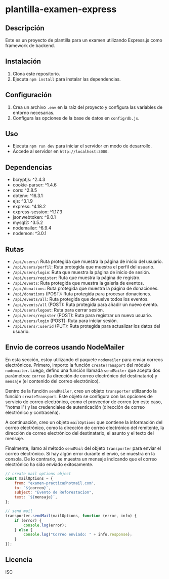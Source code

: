 # plantilla-examen-express

## Descripción

Este es un proyecto de plantilla para un examen utilizando Express.js como framework de backend.

## Instalación

1. Clona este repositorio.
2. Ejecuta `npm install` para instalar las dependencias.

## Configuración

1. Crea un archivo `.env` en la raíz del proyecto y configura las variables de entorno necesarias.
2. Configura las opciones de la base de datos en `config/db.js`.

## Uso

-   Ejecuta `npm run dev` para iniciar el servidor en modo de desarrollo.
-   Accede al servidor en `http://localhost:3000`.

## Dependencias

-   bcryptjs: ^2.4.3
-   cookie-parser: ^1.4.6
-   cors: ^2.8.5
-   dotenv: ^16.3.1
-   ejs: ^3.1.9
-   express: ^4.18.2
-   express-session: ^1.17.3
-   jsonwebtoken: ^9.0.1
-   mysql2: ^3.5.2
-   nodemailer: ^6.9.4
-   nodemon: ^3.0.1

## Rutas

-   `/api/users/`: Ruta protegida que muestra la página de inicio del usuario.
-   `/api/users/perfil`: Ruta protegida que muestra el perfil del usuario.
-   `/api/users/login`: Ruta que muestra la página de inicio de sesión.
-   `/api/users/register`: Ruta que muestra la página de registro.
-   `/api/events`: Ruta protegida que muestra la galería de eventos.
-   `/api/donations`: Ruta protegida que muestra la página de donaciones.
-   `/api/donations` (POST): Ruta protegida para procesar donaciones.
-   `/api/events/all`: Ruta protegida que devuelve todos los eventos.
-   `/api/events/all` (POST): Ruta protegida para añadir un nuevo evento.
-   `/api/users/logout`: Ruta para cerrar sesión.
-   `/api/users/register` (POST): Ruta para registrar un nuevo usuario.
-   `/api/users/login` (POST): Ruta para iniciar sesión.
-   `/api/users/:userid` (PUT): Ruta protegida para actualizar los datos del usuario.

## Envío de correos usando NodeMailer

En esta sección, estoy utilizando el paquete `nodemailer` para enviar correos electrónicos. Primero, importo la función `createTransport` del módulo `nodemailer`. Luego, defino una función llamada `sendMailer` que acepta dos parámetros: `correo` (la dirección de correo electrónico del destinatario) y `mensaje` (el contenido del correo electrónico).

Dentro de la función `sendMailer`, creo un objeto `transporter` utilizando la función `createTransport`. Este objeto se configura con las opciones de servicio de correo electrónico, como el proveedor de correo (en este caso, "hotmail") y las credenciales de autenticación (dirección de correo electrónico y contraseña).

A continuación, creo un objeto `mailOptions` que contiene la información del correo electrónico, como la dirección de correo electrónico del remitente, la dirección de correo electrónico del destinatario, el asunto y el texto del mensaje.

Finalmente, llamo al método `sendMail` del objeto `transporter` para enviar el correo electrónico. Si hay algún error durante el envío, se muestra en la consola. De lo contrario, se muestra un mensaje indicando que el correo electrónico ha sido enviado exitosamente.

```javascript
// create mail options object
const mailOptions = {
    from: "examen-practica@hotmail.com",
    to: `${correo}`,
    subject: "Evento de Reforestacion",
    text: `${mensaje}`,
};

// send mail
transporter.sendMail(mailOptions, function (error, info) {
    if (error) {
        console.log(error);
    } else {
        console.log("Correo enviado: " + info.response);
    }
});
```

## Licencia

ISC

